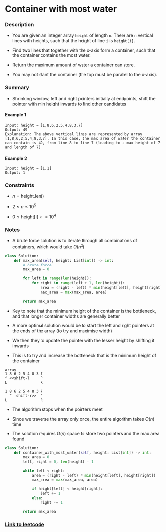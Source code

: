 # Container with most water

### Description

- You are given an integer array `height` of length `n`. There are `n` vertical lines with heights, such that the height of line `i` is `height[i]`.

- Find two lines that together with the x-axis form a container, such that the container contains the most water.

- Return the maximum amount of water a container can store.

- You may not slant the container (the top must be parallel to the x-axis).

### Summary

- Shrinking window, left and right pointers initially at endpoints, shift the pointer with min height inwards to find other candidates

#### Example 1

```
Input: height = [1,8,6,2,5,4,8,3,7]
Output: 49
Explanation: The above vertical lines are represented by array [1,8,6,2,5,4,8,3,7]. In this case, the max area of water the container can contain is 49, from line 8 to line 7 (leading to a max height of 7 and length of 7)
```

#### Example 2

```
Input: height = [1,1]
Output: 1
```

### Constraints

- $n = \text{height.len()}$

- $2 \le n \le 10^5$

- $0 \le \text{height[i]} <= 10^4$

### Notes

- A brute force solution is to iterate through all combinations of containers, which would take $O(n^2)$

```python
class Solution:
    def max_area(self, height: List[int]) -> int:
        # brute force
        max_area = 0

        for left in range(len(height)):
            for right in range(left + 1, len(height)):
                area = (right - left) * min(height[left], height[right])
                max_area = max(max_area, area)

        return max_area
```

- Key to note that the minimum height of the container is the bottleneck, and that longer container widths are generally better

- A more optimal solution would be to start the left and right pointers at the ends of the array (to try and maximise width)

- We then they to update the pointer with the lesser height by shifting it inwards

- This is to try and increase the bottleneck that is the minimum height of the container

```
array
1 8 6 2 5 4 8 3 7
^ <<shift-l     ^
L               R

1 8 6 2 5 4 8 3 7
  ^  shift-r>>  ^
L               R
```

- The algorithm stops when the pointers meet

- Since we traverse the array only once, the entire algorithm takes $O(n)$ time

- The solution requires $O(n)$ space to store two pointers and the max area found

```python
class Solution:
    def container_with_most_water(self, height: List[int]) -> int:
        max_area = 0
        left, right = 0, len(height) - 1

        while left < right:
            area = (right - left) * min(height[left], height[right])
            max_area = max(max_area, area)

            if height[left] < height[right]:
                left += 1
            else:
                right -= 1

        return max_area
```

### [Link to leetcode](https://leetcode.com/problems/container-with-most-water/description/)
